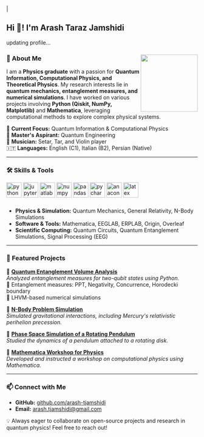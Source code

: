 |<h2 align="left">Hi 👋! I'm Arash Taraz Jamshidi</h2>
updating profile...
###

<img align="right" height="150" src="https://b1763018.smushcdn.com/1763018/wp-content/uploads/2018/01/diseno-grafico-mitos-disenador-grafico-working.gif?lossy=1&strip=1&webp=1"  />

###

### 🚀 About Me
I am a **Physics graduate** with a passion for **Quantum Information, Computational Physics, and Theoretical Physics**. My research interests lie in **quantum mechanics, entanglement measures, and numerical simulations**. I have worked on various projects involving **Python (Qiskit, NumPy, Matplotlib)** and **Mathematica**, leveraging computational methods to explore complex physical systems.

🔭 **Current Focus:** Quantum Information & Computational Physics  
📖 **Master's Aspirant:** Quantum Engineering  
🎵 **Musician:** Setar, Tar, and Violin player  
🇮🇹 **Languages:** English (C1), Italian (B2), Persian (Native)  

---

### 🛠 Skills & Tools

<div align="left">
  <img src="https://cdn.jsdelivr.net/gh/devicons/devicon/icons/python/python-original.svg" height="40" alt="python logo" />
  <img src="https://cdn.jsdelivr.net/gh/devicons/devicon/icons/jupyter/jupyter-original.svg" height="40" alt="jupyter logo" />
  <img src="https://cdn.jsdelivr.net/gh/devicons/devicon/icons/matlab/matlab-original.svg" height="40" alt="matlab logo" />
  <img src="https://cdn.jsdelivr.net/gh/devicons/devicon/icons/numpy/numpy-original.svg" height="40" alt="numpy logo" />
  <img src="https://cdn.jsdelivr.net/gh/devicons/devicon/icons/pandas/pandas-original.svg" height="40" alt="pandas logo" />
  <img src="https://cdn.jsdelivr.net/gh/devicons/devicon/icons/pycharm/pycharm-original.svg" height="40" alt="pycharm logo" />
  <img src="https://cdn.jsdelivr.net/gh/devicons/devicon/icons/anaconda/anaconda-original.svg" height="40" alt="anaconda logo" />
  <img src="https://cdn.jsdelivr.net/gh/devicons/devicon/icons/latex/latex-original.svg" height="40" alt="latex logo" />
</div>

###

- **Physics & Simulation:** Quantum Mechanics, General Relativity, N-Body Simulations
- **Software & Tools:** Mathematica, EEGLAB, ERPLAB, Origin, Overleaf
- **Scientific Computing:** Quantum Circuits, Quantum Entanglement Simulations, Signal Processing (EEG)  
 
---

### 📌 Featured Projects
🚀 **[Quantum Entanglement Volume Analysis](#)**  
_Analyzed entanglement measures for two-qubit states using Python._  
📌 Entanglement measures: PPT, Negativity, Concurrence, Horodecki boundary  
📌 LHVM-based numerical simulations

🌌 **[N-Body Problem Simulation](#)**  
_Simulated gravitational interactions, including Mercury's relativistic perihelion precession._

🎢 **[Phase Space Simulation of a Rotating Pendulum](#)**  
_Studied the dynamics of a pendulum attached to a rotating disk._

🔬 **[Mathematica Workshop for Physics](#)**  
_Developed and instructed a workshop on computational physics using Mathematica._

---

### 📫 Connect with Me
- **GitHub:** [github.com/arash-tjamshidi](https://github.com/arash-tjamshidi)
- **Email:** arash.tjamshidi@gmail.com

💡 Always eager to collaborate on open-source projects and research in quantum physics! Feel free to reach out!
